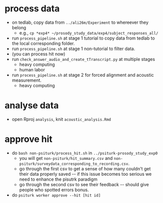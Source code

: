 # process data
+ on tedlab, copy data from  `../ali26m/Experiment` to whereever they belong
  + e.g., `cp *exp4* ~/prosody_study_data/exp4/subject_responses_all/`
+ run `process_pipeline.sh` at stage 1 tutorial to copy data from tedlab to the local corresponding folder.
+ run `process_pipeline.sh` at stage 1 non-tutorial to filter data.
+ (you can process hit now)
+ run `check_answer_audio_and_create_tTranscript.py` at multiple stages
  + heavy computing
  + human labor
+ run `process_pipeline.sh` at stage 2 for forced alignment and acoustic measurement. 
  + heavy computing
# analyse data
+ open Rproj `analysis`, knit `acoustic_analysis.Rmd`
# approve hit
+ do `bash non-psiturk/process_hit.sh` in `../psiturk-prosody_study_exp0`
  + you will get `non-psiturk/hit_summary.csv` and `non-psiturk/surveydata_corresponding_to_recording.csv`. 
  + go through the first csv to get a sense of how many couldn't get their data properly saved -- if this issue becomes too 
serious we need to enhance the pisutrk paradigm
  + go through the second csv to see their feedback -- should give people who spotted errors bonus. 
+ do `psiturk worker approve --hit [hit id]`
